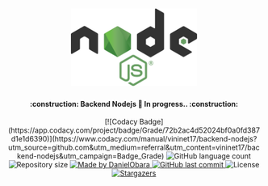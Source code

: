 <h1 align="center">
    <img alt="BackendNodeJs" title="#BackendNodeJs" src=".github/nodejs.svg" width="250px" />
</h1>

<h4 align="center"> 
	:construction: Backend Nodejs 🚀 In progress.. :construction:
</h4>

<p align="center">
[![Codacy Badge](https://app.codacy.com/project/badge/Grade/72b2ac4d52024bf0a0fd387d1e1d6390)](https://www.codacy.com/manual/vininet17/backend-nodejs?utm_source=github.com&amp;utm_medium=referral&amp;utm_content=vininet17/backend-nodejs&amp;utm_campaign=Badge_Grade)
	
  <img alt="GitHub language count" src="https://img.shields.io/github/languages/count/vininet17/backend-nodejs?color=%2304D361">

  <img alt="Repository size" src="https://img.shields.io/github/repo-size/vininet17/backend-nodejs">
	
  <a href="https://www.linkedin.com/in/viniciuslazzari/">
    <img alt="Made by DanielObara" src="https://img.shields.io/badge/made%20by-vininet17-%2304D361">
  </a>

  <a href="https://github.com/vininet17/backend-nodejs/commits/master">
    <img alt="GitHub last commit" src="https://img.shields.io/github/last-commit/vininet17/backend-nodejs">
  </a>

  <img alt="License" src="https://img.shields.io/badge/license-MIT-brightgreen">
   <a href="https://github.com/vininet17/backend-nodejs/stargazers">
    <img alt="Stargazers" src="https://img.shields.io/github/stars/vininet17/backend-nodejs?style=social">
  </a>
</p>
